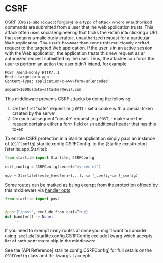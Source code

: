 # CSRF

CSRF ([Cross-site request forgery](https://en.wikipedia.org/wiki/Cross-site_request_forgery)) is a type of attack
where unauthorized commands are submitted from a user that the web application trusts. This attack often uses
social engineering that tricks the victim into clicking a URL that contains a maliciously crafted, unauthorized
request for a particular Web application. The user’s browser then sends this maliciously crafted request to the
targeted Web application. If the user is in an active session with the Web application, the application treats
this new request as an authorized request submitted by the user. Thus, the attacker can force the user to perform
an action the user didn't intend, for example:

```text
POST /send-money HTTP/1.1
Host: target.web.app
Content-Type: application/x-www-form-urlencoded

amount=1000usd&to=attacker@evil.com
```

This middleware prevents CSRF attacks by doing the following:

1. On the first "safe" request (e.g `GET`) - set a cookie with a special token created by the server
2. On each subsequent "unsafe" request (e.g `POST`) - make sure the request contains either a form field or
   an additional header that has this token

To enable CSRF protection in a Starlite application simply pass an instance of
[`CSRFConfig`][starlite.config.CSRFConfig] to the [Starlite constructor][starlite.app.Starlite]:

```python
from starlite import Starlite, CSRFConfig

csrf_config = CSRFConfig(secret="my-secret")

app = Starlite(route_handlers=[...], csrf_config=csrf_config)
```

Some routes can be marked as being exempt from the protection offered by this middleware via
[handler opts](../../2-route-handlers/5-handler-opts.md)

```python
from starlite import post


@post("/post", exclude_from_csrf=True)
def handler() -> None:
    ...
```

If you need to exempt many routes at once you might want to consider using [`exclude`][starlite.config.CSRFConfig.exclude]
kwarg which accepts list of path patterns to skip in the middleware.

See the [API Reference][starlite.config.CSRFConfig] for full details on the `CSRFConfig` class and the kwargs it accepts.
